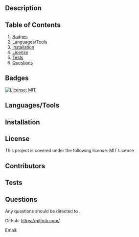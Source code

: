 # 
## Description


## Table of Contents
1. [Badges](#Badges)
2. [Languages/Tools](#Languages/Tools)
3. [Installation](#Installation)
4. [License](#License)
5. [Tests](#Tests)
6. [Questions](#Questions)


## Badges

[![License: MIT](https://img.shields.io/badge/License-MIT-yellow.svg)](https://opensource.org/licenses/MIT)  

## Languages/Tools


## Installation


## License
This project is covered under the following license:  MIT License

## Contributors


## Tests


## Questions
Any questions should be directed to .

Github:  https://github.com/

Email:  
